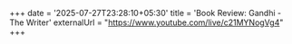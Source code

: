 +++
date = '2025-07-27T23:28:10+05:30'
title = 'Book Review: Gandhi - The Writer'
externalUrl = "https://www.youtube.com/live/c21MYNogVg4"
+++
